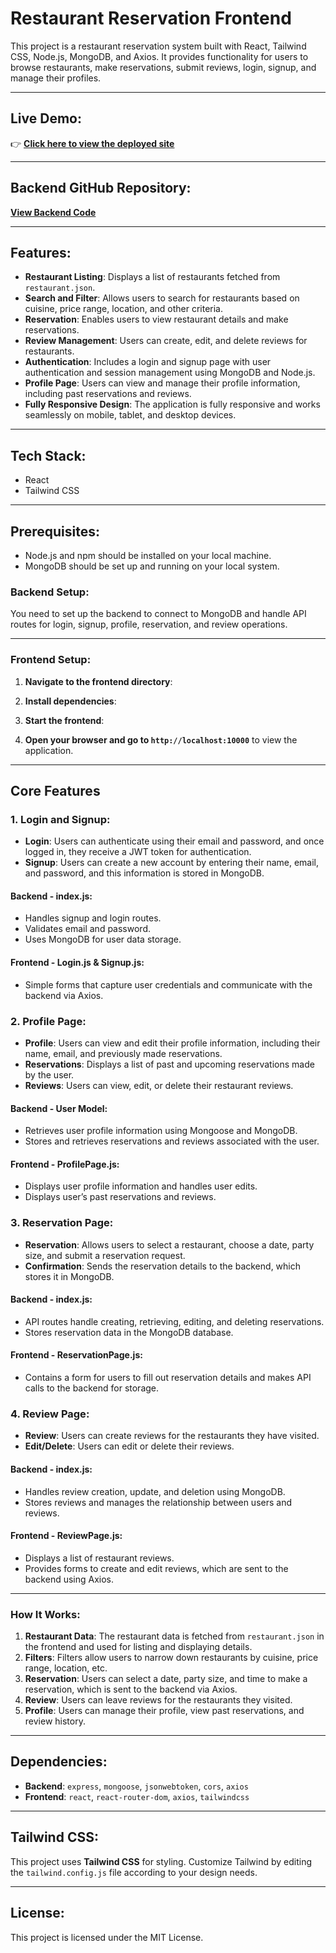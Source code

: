 # Restaurant Reservation Frontend

This project is a restaurant reservation system built with React, Tailwind CSS, Node.js, MongoDB, and Axios. It provides functionality for users to browse restaurants, make reservations, submit reviews, login, signup, and manage their profiles.

---

## Live Demo:
👉 [**Click here to view the deployed site**](https://restaurant-reservation-ui.netlify.app/)

---

## Backend GitHub Repository:
 [**View Backend Code**](https://github.com/nandhinigurumoorthyy/Restaurant_Reservation_backend.git)

---

## Features:
- **Restaurant Listing**: Displays a list of restaurants fetched from `restaurant.json`.
- **Search and Filter**: Allows users to search for restaurants based on cuisine, price range, location, and other criteria.
- **Reservation**: Enables users to view restaurant details and make reservations.
- **Review Management**: Users can create, edit, and delete reviews for restaurants.
- **Authentication**: Includes a login and signup page with user authentication and session management using MongoDB and Node.js.
- **Profile Page**: Users can view and manage their profile information, including past reservations and reviews.
- **Fully Responsive Design**: The application is fully responsive and works seamlessly on mobile, tablet, and desktop devices.

---

## Tech Stack:  
  - React
  - Tailwind CSS

---

## Prerequisites:
- Node.js and npm should be installed on your local machine.
- MongoDB should be set up and running on your local system.

### **Backend Setup**:
You need to set up the backend to connect to MongoDB and handle API routes for login, signup, profile, reservation, and review operations.

---

### **Frontend Setup**:

1. **Navigate to the frontend directory**:


2. **Install dependencies**:
 

3. **Start the frontend**:
 

4. **Open your browser and go to `http://localhost:10000`** to view the application.

---

## **Core Features**

### 1. **Login and Signup**:
- **Login**: Users can authenticate using their email and password, and once logged in, they receive a JWT token for authentication.
- **Signup**: Users can create a new account by entering their name, email, and password, and this information is stored in MongoDB.

#### **Backend - index.js**:
- Handles signup and login routes.
- Validates email and password.
- Uses MongoDB for user data storage.

#### **Frontend - Login.js & Signup.js**:
- Simple forms that capture user credentials and communicate with the backend via Axios.

### 2. **Profile Page**:
- **Profile**: Users can view and edit their profile information, including their name, email, and previously made reservations.
- **Reservations**: Displays a list of past and upcoming reservations made by the user.
- **Reviews**: Users can view, edit, or delete their restaurant reviews.

#### **Backend - User Model**:
- Retrieves user profile information using Mongoose and MongoDB.
- Stores and retrieves reservations and reviews associated with the user.

#### **Frontend - ProfilePage.js**:
- Displays user profile information and handles user edits.
- Displays user’s past reservations and reviews.

### 3. **Reservation Page**:
- **Reservation**: Allows users to select a restaurant, choose a date, party size, and submit a reservation request.
- **Confirmation**: Sends the reservation details to the backend, which stores it in MongoDB.

#### **Backend - index.js**:
- API routes handle creating, retrieving, editing, and deleting reservations.
- Stores reservation data in the MongoDB database.

#### **Frontend - ReservationPage.js**:
- Contains a form for users to fill out reservation details and makes API calls to the backend for storage.

### 4. **Review Page**:
- **Review**: Users can create reviews for the restaurants they have visited.
- **Edit/Delete**: Users can edit or delete their reviews.
  
#### **Backend - index.js**:
- Handles review creation, update, and deletion using MongoDB.
- Stores reviews and manages the relationship between users and reviews.

#### **Frontend - ReviewPage.js**:
- Displays a list of restaurant reviews.
- Provides forms to create and edit reviews, which are sent to the backend using Axios.
---

### **How It Works**:
1. **Restaurant Data**: The restaurant data is fetched from `restaurant.json` in the frontend and used for listing and displaying details.
2. **Filters**: Filters allow users to narrow down restaurants by cuisine, price range, location, etc.
3. **Reservation**: Users can select a date, party size, and time to make a reservation, which is sent to the backend via Axios.
4. **Review**: Users can leave reviews for the restaurants they visited.
5. **Profile**: Users can manage their profile, view past reservations, and review history.

---

## **Dependencies**:
- **Backend**: `express`, `mongoose`, `jsonwebtoken`, `cors`, `axios`
- **Frontend**: `react`, `react-router-dom`, `axios`, `tailwindcss`

---

## **Tailwind CSS**:
This project uses **Tailwind CSS** for styling. Customize Tailwind by editing the `tailwind.config.js` file according to your design needs.

---

## **License**:
This project is licensed under the MIT License.
